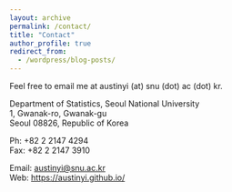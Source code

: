 ```yaml
---
layout: archive
permalink: /contact/
title: "Contact"
author_profile: true
redirect_from:
  - /wordpress/blog-posts/
---
```


Feel free to email me at austinyi (at) snu (dot) ac (dot) kr.

Department of Statistics, Seoul National University  
1, Gwanak-ro, Gwanak-gu  
Seoul 08826, Republic of Korea

Ph: +82 2 2147 4294  
Fax: +82 2 2147 3910

Email: austinyi@snu.ac.kr  
Web: https://austinyi.github.io/
